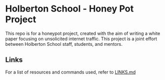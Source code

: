 # Holberton School - Honey Pot Project
This repo is for a honeypot project, created with the aim of writing a white paper focusing on unsolicited internet traffic.
This project is a joint effort between Holberton School staff, students, and mentors.

## Links
For a list of resources and commands used, refer to [LINKS.md](LINKS.md)
